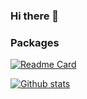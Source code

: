 ### Hi there 👋

<!--
**maximenc/maximenc** is a ✨ _special_ ✨ repository because its `README.md` (this file) appears on your GitHub profile.

Here are some ideas to get you started:

- 🔭 I’m currently working on ...
- 🌱 I’m currently learning ...
- 👯 I’m looking to collaborate on ...
- 🤔 I’m looking for help with ...
- 💬 Ask me about ...
- 📫 How to reach me: ...
- 😄 Pronouns: ...
- ⚡ Fun fact: ...
-->

### Packages
 [![Readme Card](https://github-readme-stats.vercel.app/api/pin/?username=maximenc&repo=pycop)](https://github.com/maximenc/pycop)

[![Github stats](https://github-readme-stats.vercel.app/api?username=maximenc&count_private=true&show_icons=true&theme=radical&hide_rank=false)](https://github.com/maximenc/github-readme-stats)


